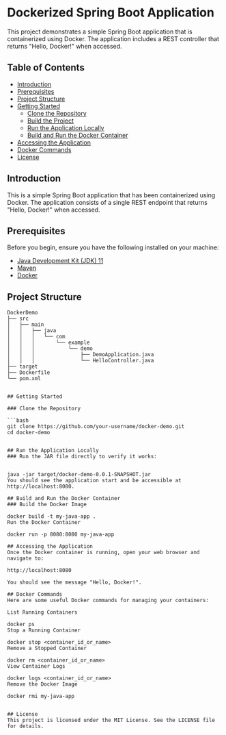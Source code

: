 # Dockerized Spring Boot Application

This project demonstrates a simple Spring Boot application that is containerized using Docker. The application includes a REST controller that returns "Hello, Docker!" when accessed.

## Table of Contents

- [Introduction](#introduction)
- [Prerequisites](#prerequisites)
- [Project Structure](#project-structure)
- [Getting Started](#getting-started)
  - [Clone the Repository](#clone-the-repository)
  - [Build the Project](#build-the-project)
  - [Run the Application Locally](#run-the-application-locally)
  - [Build and Run the Docker Container](#build-and-run-the-docker-container)
- [Accessing the Application](#accessing-the-application)
- [Docker Commands](#docker-commands)
- [License](#license)

## Introduction

This is a simple Spring Boot application that has been containerized using Docker. The application consists of a single REST endpoint that returns "Hello, Docker!" when accessed.

## Prerequisites

Before you begin, ensure you have the following installed on your machine:

- [Java Development Kit (JDK) 11](https://www.oracle.com/java/technologies/javase-jdk11-downloads.html)
- [Maven](https://maven.apache.org/install.html)
- [Docker](https://www.docker.com/get-started)

## Project Structure

```plaintext
DockerDemo
├── src
│   ├── main
│   │   ├── java
│   │   │   └── com
│   │   │       └── example
│   │   │           └── demo
│   │   │               ├── DemoApplication.java
│   │   │               └── HelloController.java
├── target
├── Dockerfile
└── pom.xml


## Getting Started

### Clone the Repository

```bash
git clone https://github.com/your-username/docker-demo.git
cd docker-demo


## Run the Application Locally
### Run the JAR file directly to verify it works:


java -jar target/docker-demo-0.0.1-SNAPSHOT.jar
You should see the application start and be accessible at http://localhost:8080.

## Build and Run the Docker Container
### Build the Docker Image

docker build -t my-java-app .
Run the Docker Container

docker run -p 8080:8080 my-java-app

## Accessing the Application
Once the Docker container is running, open your web browser and navigate to:

http://localhost:8080

You should see the message "Hello, Docker!".

## Docker Commands
Here are some useful Docker commands for managing your containers:

List Running Containers

docker ps
Stop a Running Container

docker stop <container_id_or_name>
Remove a Stopped Container

docker rm <container_id_or_name>
View Container Logs

docker logs <container_id_or_name>
Remove the Docker Image

docker rmi my-java-app


## License
This project is licensed under the MIT License. See the LICENSE file for details.
